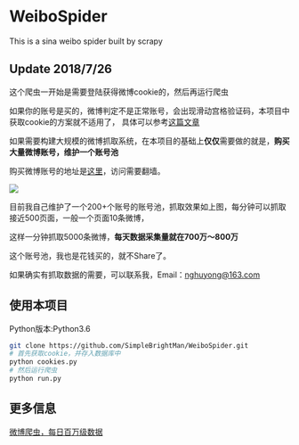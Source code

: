 # WeiboSpider
This is a sina weibo spider built by scrapy

## Update 2018/7/26
这个爬虫一开始是需要登陆获得微博cookie的，然后再运行爬虫

如果你的账号是买的，微博判定不是正常账号，会出现滑动宫格验证码，本项目中获取cookie的方案就不适用了，
具体可以参考[这篇文章](https://juejin.im/post/5acf0ffcf265da23826e5e20)

如果需要构建大规模的微博抓取系统，在本项目的基础上**仅仅**需要做的就是，**购买大量微博账号，维护一个账号池**

购买微博账号的地址是[这里](http://www.xiaohao.shop/)，访问需要翻墙。

![](http://wx1.sinaimg.cn/mw690/006Ueclxly1ftnejuexllj31cq0ce7a1.jpg)

目前我自己维护了一个200+个账号的账号池，抓取效果如上图，每分钟可以抓取接近500页面，一般一个页面10条微博，

这样一分钟抓取5000条微博，**每天数据采集量就在700万～800万**

这个账号池，我也是花钱买的，就不Share了。

如果确实有抓取数据的需要，可以联系我，Email：nghuyong@163.com

## 使用本项目
Python版本:Python3.6
```bash
git clone https://github.com/SimpleBrightMan/WeiboSpider.git
# 首先获取cookie，并存入数据库中
python cookies.py
# 然后运行爬虫
python run.py
```

## 更多信息
[微博爬虫，每日百万级数据](http://blog.nghuyong.top/2017/10/29/spider/%E5%BE%AE%E5%8D%9A%E7%88%AC%E8%99%AB/)
